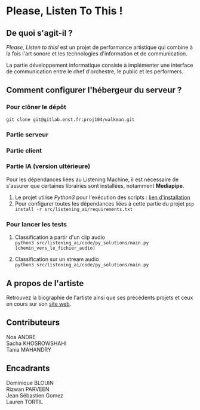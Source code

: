 # Please, Listen To This !

## De quoi s'agit-il ? 
*Please, Listen to this!* est un projet de performance artistique qui combine à la fois l'art sonore et les technologies d'information et de communication. 

La partie développement informatique consiste à implémenter une interface de communication entre le chef d'orchestre, le public et les performers. 


## Comment configurer l'hébergeur du serveur ? 
### Pour clôner le dépôt 
`git clone git@gitlab.enst.fr:proj104/walkman.git`

### Partie serveur 

### Partie client

### Partie IA (version ultérieure)
Pour les dépendances liées au Listening Machine, il est nécessaire de s'assurer que certaines librairies sont installées, notamment **Mediapipe**.

1. Le projet utilise *Python3* pour l'exécution des scripts : [lien d'installation](https://www.python.org/downloads/) 
2. Pour configurer toutes les dépendances liées à cette partie du projet
`pip install -r src/listening_ai/requirements.txt`


### Pour lancer les tests
1. Classification à partir d'un clip audio\
`python3 src/listening_ai/code/py_solutions/main.py [chemin_vers_le_fichier_audio]`

2. Classification sur un stream audio\
`python3 src/listening_ai/code/py_solutions/main.py `

## A propos de l'artiste 
Retrouvez la biographie de l'artiste ainsi que ses précédents projets et ceux en cours sur son [site web](http://www.laurentortil.com/).

## Contributeurs
Noa ANDRE\
Sacha KHOSROWSHAHI\
Tania MAHANDRY

## Encadrants 
Dominique BLOUIN\
Rizwan PARVEEN\
Jean Sébastien Gomez\
Lauren TORTIL

